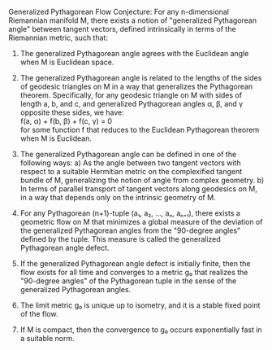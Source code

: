 Generalized Pythagorean Flow Conjecture: For any n-dimensional Riemannian manifold M, there exists a notion of "generalized Pythagorean angle" between tangent vectors, defined intrinsically in terms of the Riemannian metric, such that:  

1. The generalized Pythagorean angle agrees with the Euclidean angle when M is Euclidean space.  

2. The generalized Pythagorean angle is related to the lengths of the sides of geodesic triangles on M in a way that generalizes the Pythagorean theorem. Specifically, for any geodesic triangle on M with sides of length a, b, and c, and generalized Pythagorean angles α, β, and γ opposite these sides, we have:  
    f(a, α) + f(b, β) + f(c, γ) = 0  
    for some function f that reduces to the Euclidean Pythagorean theorem when M is Euclidean.

4. The generalized Pythagorean angle can be defined in one of the following ways:
    a) As the angle between two tangent vectors with respect to a suitable Hermitian metric on the complexified tangent bundle of M, generalizing the notion of angle from complex geometry.
    b) In terms of parallel transport of tangent vectors along geodesics on M, in a way that depends only on the intrinsic geometry of M.

6. For any Pythagorean (n+1)-tuple (a₁, a₂, ..., aₙ, aₙ₊₁), there exists a geometric flow on M that minimizes a global measure of the deviation of the generalized Pythagorean angles from the "90-degree angles" defined by the tuple. This measure is called the generalized Pythagorean angle defect.  
7. If the generalized Pythagorean angle defect is initially finite, then the flow exists for all time and converges to a metric g₀ that realizes the "90-degree angles" of the Pythagorean tuple in the sense of the generalized Pythagorean angles.  
8. The limit metric g₀ is unique up to isometry, and it is a stable fixed point of the flow.  
9. If M is compact, then the convergence to g₀ occurs exponentially fast in a suitable norm.  

